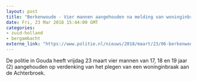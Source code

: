 ```yaml
---
layout: post
title: "Berkenwoude - Vier mannen aangehouden na melding van woninginbraak"
date: Fri, 23 Mar 2018 15:44:00 GMT
categories: 
- zuid-holland 
- bergambacht 
externe_link: "https://www.politie.nl/nieuws/2018/maart/23/06-berkenwoude-vier-mannen-aangehouden-na-melding-van-woninginbraak.html"
---
```


De politie in Gouda heeft vrijdag 23 maart vier mannen van 17, 18 en 19 jaar (2) aangehouden op verdenking van het plegen van een woninginbraak aan de Achterbroek.
